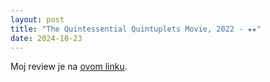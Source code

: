 ```yaml
---
layout: post
title: "The Quintessential Quintuplets Movie, 2022 - ★★"
date: 2024-10-23
---
```


Moj review je na [ovom linku](https://letterboxd.com/pavlesap/film/the-quintessential-quintuplets-movie/).
